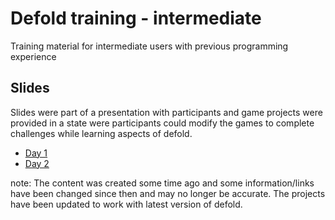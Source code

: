 # Defold training - intermediate
Training material for intermediate users with previous programming experience


## Slides

Slides were part of a presentation with participants and game projects were provided in a state were participants could modify the games to complete challenges while learning aspects of defold.

* [Day 1](https://github.com/britzl/defold-training_intermediate/blob/master/Day%201.pdf)
* [Day 2](https://github.com/britzl/defold-training_intermediate/blob/master/Day%202.pdf)

note: The content was created some time ago and some information/links have been changed since then and may no longer be accurate. The projects have been updated to work with latest version of defold.
